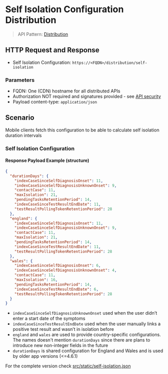 # Self Isolation Configuration Distribution

> API Pattern: [Distribution](../../../api-patterns.md#distribution)

## HTTP Request and Response

- Self Isolation Configuration: ```https://<FQDN>/distribution/self-isolation```

### Parameters

- FQDN: One (CDN) hostname for all distributed APIs
- Authorization NOT required and signatures provided - see [API security](../../../api-security.md)
- Payload content-type: `application/json`

## Scenario

Mobile clients fetch this configuration to be able to calculate self isolation duration intervals

### Self Isolation Configuration

#### Response Payload Example (structure)

```json
{
  "durationDays": {
    "indexCaseSinceSelfDiagnosisOnset": 11,
    "indexCaseSinceSelfDiagnosisUnknownOnset": 9,
    "contactCase": 11,
    "maxIsolation": 21,
    "pendingTasksRetentionPeriod": 14,
    "indexCaseSinceTestResultEndDate": 11,
    "testResultPollingTokenRetentionPeriod": 28
  },
  "england": {
    "indexCaseSinceSelfDiagnosisOnset": 11,
    "indexCaseSinceSelfDiagnosisUnknownOnset": 9,
    "contactCase": 11,
    "maxIsolation": 21,
    "pendingTasksRetentionPeriod": 14,
    "indexCaseSinceTestResultEndDate": 11,
    "testResultPollingTokenRetentionPeriod": 28
  },
  "wales": {
    "indexCaseSinceSelfDiagnosisOnset": 6,
    "indexCaseSinceSelfDiagnosisUnknownOnset": 4,
    "contactCase": 11,
    "maxIsolation": 16,
    "pendingTasksRetentionPeriod": 14,
    "indexCaseSinceTestResultEndDate": 6,
    "testResultPollingTokenRetentionPeriod": 28
  }
}
```

- `indexCaseSinceSelfDiagnosisUnknownOnset` used when the user didn’t enter a start date of the symptoms
- `indexCaseSinceTestResultEndDate` used when the user manually links a positive test result and wasn’t in isolation before
- `england` and `wales` are used to provide country-specific configurations. The names doesn't mention `durationDays` since there are plans to introduce new non-integer fields in the future
- `durationDays` is shared configuration for England and Wales and is used by older app versions (<=4.6.1)  

For the complete version check [src/static/self-isolation.json](../../../../../src/static/self-isolation.json)
